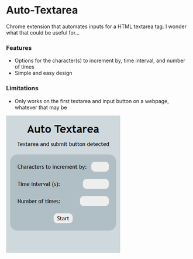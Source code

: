 # Auto-Textarea
Chrome extension that automates inputs for a HTML textarea tag. I wonder what that could be useful for...
### Features
- Options for the character(s) to increment by, time interval, and number of times
- Simple and easy design
### Limitations
- Only works on the first textarea and input button on a webpage, whatever that may be

![Screenshot](screenshot.png)